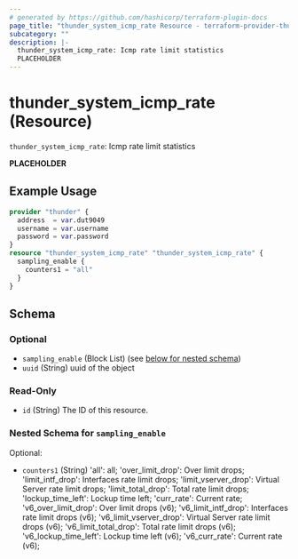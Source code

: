 ```yaml
---
# generated by https://github.com/hashicorp/terraform-plugin-docs
page_title: "thunder_system_icmp_rate Resource - terraform-provider-thunder"
subcategory: ""
description: |-
  thunder_system_icmp_rate: Icmp rate limit statistics
  PLACEHOLDER
---
```


# thunder_system_icmp_rate (Resource)

`thunder_system_icmp_rate`: Icmp rate limit statistics

__PLACEHOLDER__

## Example Usage

```terraform
provider "thunder" {
  address  = var.dut9049
  username = var.username
  password = var.password
}
resource "thunder_system_icmp_rate" "thunder_system_icmp_rate" {
  sampling_enable {
    counters1 = "all"
  }
}
```

<!-- schema generated by tfplugindocs -->
## Schema

### Optional

- `sampling_enable` (Block List) (see [below for nested schema](#nestedblock--sampling_enable))
- `uuid` (String) uuid of the object

### Read-Only

- `id` (String) The ID of this resource.

<a id="nestedblock--sampling_enable"></a>
### Nested Schema for `sampling_enable`

Optional:

- `counters1` (String) 'all': all; 'over_limit_drop': Over limit drops; 'limit_intf_drop': Interfaces rate limit drops; 'limit_vserver_drop': Virtual Server rate limit drops; 'limit_total_drop': Total rate limit drops; 'lockup_time_left': Lockup time left; 'curr_rate': Current rate; 'v6_over_limit_drop': Over limit drops (v6); 'v6_limit_intf_drop': Interfaces rate limit drops (v6); 'v6_limit_vserver_drop': Virtual Server rate limit drops (v6); 'v6_limit_total_drop': Total rate limit drops (v6); 'v6_lockup_time_left': Lockup time left (v6); 'v6_curr_rate': Current rate (v6);


